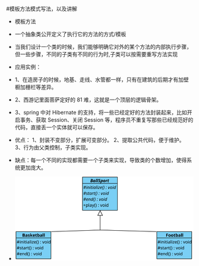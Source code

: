 #模板方法模式写法，以及讲解

- 模板方法
- 一个抽象类公开定义了执行它的方法的方式/模板
- 当我们设计一个类的时候，我们能够明确它对外的某个方法的内部执行步骤，
但一些步骤，不同的子类有不同的行为时,子类可以按需要重写方法实现

- 应用实例： 
- 1、在造房子的时候，地基、走线、水管都一样，只有在建筑的后期才有加壁橱加栅栏等差异。 
- 2、西游记里面菩萨定好的 81 难，这就是一个顶层的逻辑骨架。
- 3、spring 中对 Hibernate 的支持，将一些已经定好的方法封装起来，比如开启事务、获取 Session、关闭 Session 等，程序员不重复写那些已经规范好的代码，直接丢一个实体就可以保存。

- 优点： 1、封装不变部分，扩展可变部分。 2、提取公共代码，便于维护。 3、行为由父类控制，子类实现。
- 缺点：每一个不同的实现都需要一个子类来实现，导致类的个数增加，使得系统更加庞大。
- ![UML示意图](https://github.com/pigzhuzhu55/Design/blob/master/src/example/template/24.svg?raw=true)
